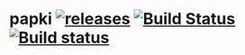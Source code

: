 # papki [![releases](https://img.shields.io/github/tag/igagis/papki.svg)](https://github.com/igagis/papki/releases) [![Build Status](https://travis-ci.org/igagis/papki.svg?branch=master)](https://travis-ci.org/igagis/papki) [![Build status](https://ci.appveyor.com/api/projects/status/gnng3hv88dlkrubf/branch/master?svg=true)](https://ci.appveyor.com/project/igagis/papki/branch/master)


